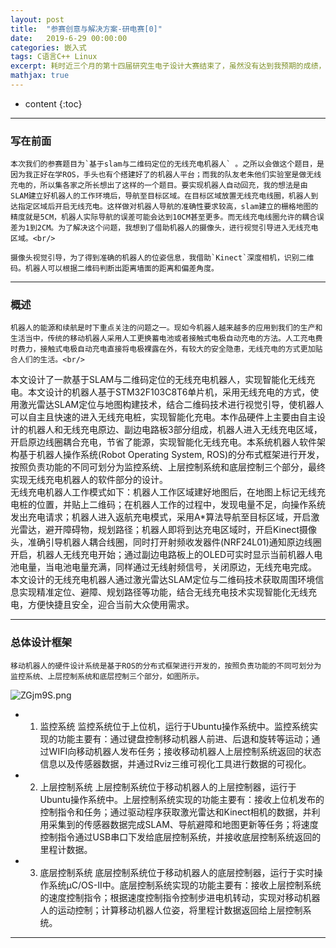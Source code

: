 ```yaml
---
layout: post
title:  "参赛创意与解决方案-研电赛[0]"
date:   2019-6-29 00:00:00
categories: 嵌入式
tags: C语言C++ Linux
excerpt: 耗时近三个月的第十四届研究生电子设计大赛结束了，虽然没有达到我预期的成绩，但深入了解了ROS机器人操作系统，回顾了单片机嵌入式的开发和电路的知识，也算有所得吧~
mathjax: true
---
```

* content
{:toc}
---



### 写在前面

    本次我们的参赛题目为`基于slam与二维码定位的无线充电机器人` 。之所以会做这个题目，是因为我正好在学ROS，手头也有个搭建好了的机器人平台；而我的队友老朱他们实验室是做无线充电的，所以集各家之所长想出了这样的一个题目。要实现机器人自动回充，我的想法是由SLAM建立好机器人的工作环境后，导航至目标区域。在目标区域放置无线充电线圈，机器人到达指定区域后开启无线充电。这样做对机器人导航的准确性要求较高，slam建立的栅格地图的精度就是5CM，机器人实际导航的误差可能会达到10CM甚至更多。而无线充电线圈允许的耦合误差为1到2CM。为了解决这个问题，我想到了借助机器人的摄像头，进行视觉引导进入无线充电区域。<br/>

    摄像头视觉引导，为了得到准确的机器人的位姿信息，我借助`Kinect`深度相机，识别二维码。机器人可以根据二维码判断出距离墙面的距离和偏差角度。


---

### 概述



    机器人的能源和续航是时下重点关注的问题之一。现如今机器人越来越多的应用到我们的生产和生活当中，传统的移动机器人采用人工更换蓄电池或者接触式电极自动充电的方法。人工充电费时费力，接触式电极自动充电直接将电极裸露在外，有较大的安全隐患，无线充电的方式更加贴合人们的生活。<br/>
本文设计了一款基于SLAM与二维码定位的无线充电机器人，实现智能化无线充电。本文设计的机器人基于STM32F103C8T6单片机，采用无线充电的方式，使用激光雷达SLAM定位与地图构建技术，结合二维码技术进行视觉引导，使机器人可以自主且快速的进入无线充电桩，实现智能化充电。本作品硬件上主要由自主设计的机器人和无线充电原边、副边电路板3部分组成，机器人进入无线充电区域，开启原边线圈耦合充电，节省了能源，实现智能化无线充电。本系统机器人软件架构基于机器人操作系统(Robot Operating System, ROS)的分布式框架进行开发，按照负责功能的不同可划分为监控系统、上层控制系统和底层控制三个部分，最终实现无线充电机器人的软件部分的设计。<br/>
无线充电机器人工作模式如下：机器人工作区域建好地图后，在地图上标记无线充电桩的位置，并贴上二维码；在机器人工作的过程中，发现电量不足，向操作系统发出充电请求；机器人进入返航充电模式，采用A*算法导航至目标区域，开启激光雷达，避开障碍物，规划路径；机器人即将到达充电区域时，开启Kinect摄像头，准确引导机器人耦合线圈，同时打开射频收发器件(NRF24L01)通知原边线圈开启，机器人无线充电开始；通过副边电路板上的OLED可实时显示当前机器人电池电量，当电池电量充满，同样通过无线射频信号，关闭原边，无线充电完成。<br/>
本文设计的无线充电机器人通过激光雷达SLAM定位与二维码技术获取周围环境信息实现精准定位、避障、规划路径等功能，结合无线充电技术实现智能化无线充电，方便快捷且安全，迎合当前大众使用需求。<br/>



---

### 总体设计框架


    移动机器人的硬件设计系统是基于ROS的分布式框架进行开发的，按照负责功能的不同可划分为监控系统、上层控制系统和底层控制三个部分，如图所示。


![ZGjm9S.png](https://s2.ax1x.com/2019/07/02/ZGjm9S.png)



- 1.	监控系统
监控系统位于上位机，运行于Ubuntu操作系统中。监控系统实现的功能主要有：通过键盘控制移动机器人前进、后退和旋转等运动；通过WIFI向移动机器人发布任务；接收移动机器人上层控制系统返回的状态信息以及传感器数据，并通过Rviz三维可视化工具进行数据的可视化。<br/>
- 2.	上层控制系统
上层控制系统位于移动机器人的上层控制器，运行于Ubuntu操作系统中。上层控制系统实现的功能主要有：接收上位机发布的控制指令和任务；通过驱动程序获取激光雷达和Kinect相机的数据，并利用采集到的传感器数据完成SLAM、导航避障和地图更新等任务；将速度控制指令通过USB串口下发给底层控制系统，并接收底层控制系统返回的里程计数据。<br/>

- 3.	底层控制系统
底层控制系统位于移动机器人的底层控制器，运行于实时操作系统μC/OS-II中。底层控制系统实现的功能主要有：接收上层控制系统的速度控制指令；根据速度控制指令控制步进电机转动，实现对移动机器人的运动控制；计算移动机器人位姿，将里程计数据返回给上层控制系统。<br/>




---
